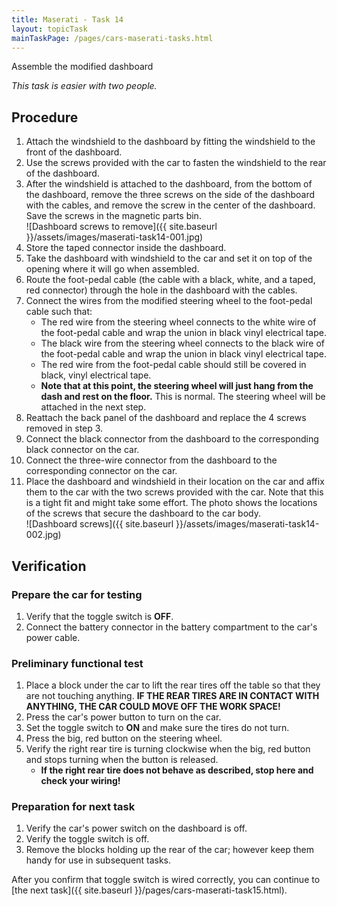 ```yaml
---
title: Maserati - Task 14
layout: topicTask
mainTaskPage: /pages/cars-maserati-tasks.html
---
```


Assemble the modified dashboard

_This task is easier with two people._

## Procedure

1. Attach the windshield to the dashboard by fitting the windshield to the front of the dashboard.
2. Use the screws provided with the car to fasten the windshield to the rear of the dashboard.
3. After the windshield is attached to the dashboard, from the bottom of the dashboard, remove the three screws on the side of the dashboard with the cables, and remove the screw in the center of the dashboard. Save the screws in the magnetic parts bin.<br>![Dashboard screws to remove]({{ site.baseurl }}/assets/images/maserati-task14-001.jpg)
4. Store the taped connector inside the dashboard.
5. Take the dashboard with windshield to the car and set it on top of the opening where it will go when assembled.
6. Route the foot-pedal cable (the cable with a black, white, and a taped, red connector) through the hole in the dashboard with the cables.
7. Connect the wires from the modified steering wheel to the foot-pedal cable such that:
	* The red wire from the steering wheel connects to the white wire of the foot-pedal cable and wrap the union in black vinyl electrical tape.
	* The black wire from the steering wheel connects to the black wire of the foot-pedal cable and wrap the union in black vinyl electrical tape.
	* The red wire from the foot-pedal cable should still be covered in black, vinyl electrical tape.
	* **Note that at this point, the steering wheel will just hang from the dash and rest on the floor.** This is normal. The steering wheel will be attached in the next step.
8. Reattach the back panel of the dashboard and replace the 4 screws removed in step 3.
9. Connect the black connector from the dashboard to the corresponding black connector on the car.
10. Connect the three-wire connector from the dashboard to the corresponding connector on the car.
11. Place the dashboard and windshield in their location on the car and affix them to the car with the two screws provided with the car. Note that this is a tight fit and might take some effort. The photo shows the locations of the screws that secure the dashboard to the car body.<br>![Dashboard screws]({{ site.baseurl }}/assets/images/maserati-task14-002.jpg)

## Verification

### Prepare the car for testing 
1. Verify that the toggle switch is **OFF**.
2. Connect the battery connector in the battery compartment to the car's power cable.

### Preliminary functional test

1. Place a block under the car to lift the rear tires off the table so that they are not touching anything. **IF THE REAR TIRES ARE IN CONTACT WITH ANYTHING, THE CAR COULD MOVE OFF THE WORK SPACE!**
2. Press the car's power button to turn on the car.
3. Set the toggle switch to **ON** and make sure the tires do not turn.
4. Press the big, red button on the steering wheel.
5. Verify the right rear tire is turning clockwise when the big, red button and stops turning when the button is released.
	* **If the right rear tire does not behave as described, stop here and check your wiring!**

### Preparation for next task

1. Verify the car's power switch on the dashboard is off.
2. Verify the toggle switch is off.
3. Remove the blocks holding up the rear of the car; however keep them handy for use in subsequent tasks.

After you confirm that toggle switch is wired correctly, you can continue to [the next task]({{ site.baseurl }}/pages/cars-maserati-task15.html).
